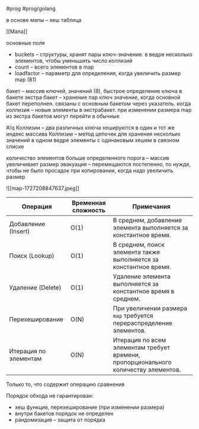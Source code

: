 #prog #prog/golang  

в основе мапы – хеш таблица

[[Мапа]]

основные поля
- buckets – структуры, хранят пары ключ-значение. в ведре несколько элементов, чтобы уменьшить число коллизий
- count – всего элементов в map
- loadfactor – параметр для определения, когда увеличить размер map (81)

бакет – массив ключей, значений (8), быстрое определение ключа в бакете
экстра бакет – хранение пар ключ значение, когда основной бакет переполнен. связаны с основным бакетом через указатель. когда коллизия – новые элементы в экстрабакет. при изменении размера map из экстра бакетов могут перейти в обычные

#/q
Коллизии – два различных ключа хешируются в один и тот же индекс массива
Коллизии – метод цепочек для хранения нескольих значений в одном ведре
элементы с одинаковым хешем в связном списке 

количество элементов больше определенного порога – массив увеличивает размер
эвакуация – перемещаются постепенно, по нужде, чтобы не было просадок при копировании, когда надо увеличить размер

![[map-1727208847637.jpeg]]

| Операция              | Временная сложность | Примечания                                                                          |
| --------------------- | ------------------- | ----------------------------------------------------------------------------------- |
| Добавление (Insert)   | O(1)                | В среднем, добавление элемента выполняется за константное время.                    |
| Поиск (Lookup)        | O(1)                | В среднем, поиск элемента также выполняется за константное время.                   |
| Удаление (Delete)     | O(1)                | Удаление элемента выполняется за константное время в среднем.                       |
| Перехеширование       | O(N)                | При увеличении размера `map` требуется перераспределение элементов.                 |
| Итерация по элементам | O(N)                | Итерация по всем элементам требует времени, пропорционального количеству элементов. |

Только то, что содержит операцию сравнения

Порядок обхода не гарантирован:
- хеш функция, перехеширование (при изменении размера)
- внутри бакетов порядок не определен
- рандомизация – защита от порядка